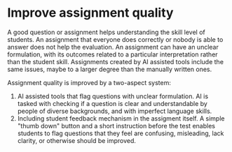 # Improve assignment quality

A good question or assignment helps understanding the skill level of students. An assignment that everyone does correctly or nobody is able to answer does not help the evaluation. An assignment can have an unclear formulation, with its outcomes related to a particular interpretation rather than the student skill. Assignments created by AI assisted tools include the same issues, maybe to a larger degree than the manually written ones.

Assignment quality is improved by a two-aspect system:

1. AI assisted tools that flag questions with unclear formulation. AI is tasked with checking if a question is clear and understandable by people of diverse backgrounds, and with imperfect language skills.
2. Including student feedback mechanism in the assigment itself. A simple "thumb down" button and a short instruction before the test enables students to flag questions that they feel are confusing, misleading, lack clarity, or otherwise should be improved.